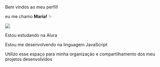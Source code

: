 
Bem vindos ao meu perfil! 

eu me chamo **Maria!** ✨

![](https://media.tenor.com/frFQUarNWE4AAAAj/penguin-dance-pengu.gif)

Estou estudando na Alura

Estou me desenvolvendo na linguagem JavaScript

Utilizo esse espaço para minha organização e compartilhamento dos meu projetos desenvolvidos
